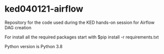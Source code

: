 # ked040121-airflow
Repository for the code used during the KED hands-on session for Airflow DAG creation

For install all the required packages start with $pip install -r requirements.txt

Python version is Python 3.8
